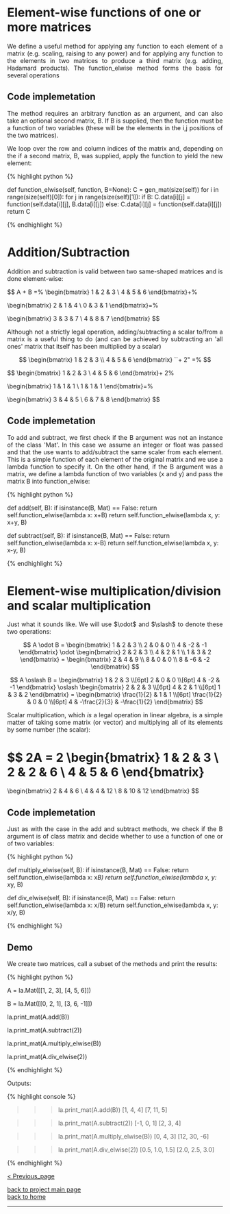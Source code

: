 # Element-wise functions of one or more matrices
<div style="text-align: justify">
<p>We define a useful method for applying any function to each element of a
matrix (e.g. scaling, raising to any power) and for applying any function to
the elements in two matrices to produce a third matrix (e.g. adding, Hadamard
products). The function_elwise method forms the basis for several
operations</p>
</div>

## Code implemetation

<div style="text-align: justify">
<p> The method requires an arbitrary function as an argument, and can also take
an optional second matrix, B. If B is supplied, then the function must be a
function of two variables (these will be the elements in the i,j positions of
the two matrices).</p>

<p>We loop over the row and column indices of the matrix and, depending on the
if a second matrix, B, was supplied, apply the function to yield the new
element:</p>
</div>

{% highlight python %}

def function_elwise(self, function, B=None):
    C = gen_mat(size(self))
    for i in range(size(self)[0]):
        for j in range(size(self)[1]):
            if B:
                C.data[i][j] = function(self.data[i][j], B.data[i][j])
            else:
                C.data[i][j] = function(self.data[i][j])
    return C

{% endhighlight %}

# Addition/Subtraction
<div style="text-align: justify">
<p>Addition and subtraction is valid between two same-shaped matrices and is
done element-wise:</p>
</div>

$$
A + B =%
  \begin{bmatrix}
    1 & 2 & 3 \\
    4 & 5 & 6
  \end{bmatrix}+%

  \begin{bmatrix}
    2 & 1 & 4 \\
    0 & 3 & 1
  \end{bmatrix}=%

  \begin{bmatrix}
    3 & 3 & 7 \\
    4 & 8 & 7
  \end{bmatrix}
$$

<div style="text-align: justify">
<p>Although not a strictly legal operation, adding/subtracting a scalar to/from
a matrix is a useful thing to do (and can be achieved by subtracting an 'all
ones' matrix that itself has been multiplied by a scalar)</p>
</div>

$$
  \begin{bmatrix}
    1 & 2 & 3 \\
    4 & 5 & 6
  \end{bmatrix} ``+ 2" =%
$$

$$
  \begin{bmatrix}
    1 & 2 & 3 \\
    4 & 5 & 6
  \end{bmatrix}+ 2%

  \begin{bmatrix}
    1 & 1 & 1 \\
    1 & 1 & 1
  \end{bmatrix}=%

  \begin{bmatrix}
    3 & 4 & 5 \\
    6 & 7 & 8
  \end{bmatrix}
$$

## Code implemetation

<div style="text-align: justify">
<p>To add and subtract, we first check if the B argument was not an instance of
the class 'Mat'. In this case we assume an integer or float was passed and that
the use wants to add/subtract the same scaler from each element. This is a
simple function of each element of the original matrix and we use a lambda
function to specify it. On the other hand, if the B argument was a matrix, we
define a lambda function of two variables (x and y) and pass the matrix B into
function_elwise:</p>
</div>

{% highlight python %}

def add(self, B):
    if isinstance(B, Mat) == False:
        return self.function_elwise(lambda x: x+B)
    return self.function_elwise(lambda x, y: x+y, B)

def subtract(self, B):
    if isinstance(B, Mat) == False:
        return self.function_elwise(lambda x: x-B)
    return self.function_elwise(lambda x, y: x-y, B)

{% endhighlight %}

# Element-wise multiplication/division and scalar multiplication
<div style="text-align: justify">
<p>Just what it sounds like. We will use $\odot$ and $\slash$ to denote these
two operations:</p>
</div>

$$
A \odot B = 
  \begin{bmatrix}
    1 & 2 & 3 \\
    2 & 0 & 0 \\
    4 & -2 & -1
  \end{bmatrix}
  \odot
  \begin{bmatrix}
    2 & 2 & 3 \\
    4 & 2 & 1 \\
    1 & 3 & 2
  \end{bmatrix} =
  \begin{bmatrix}
    2 & 4 & 9 \\
    8 & 0 & 0 \\
    8 & -6 & -2
  \end{bmatrix}
$$

$$
A \oslash B = 
  \begin{bmatrix}
    1 & 2 & 3 \\[6pt]
    2 & 0 & 0 \\[6pt]
    4 & -2 & -1
  \end{bmatrix}
  \oslash
  \begin{bmatrix}
    2 & 2 & 3 \\[6pt]
    4 & 2 & 1 \\[6pt]
    1 & 3 & 2
  \end{bmatrix} =
  \begin{bmatrix}
    \frac{1}{2} & 1 & 1 \\[6pt]
    \frac{1}{2} & 0 & 0 \\[6pt]
    4 & -\frac{2}{3} & -\frac{1}{2}
  \end{bmatrix}
$$

<div style="text-align: justify">
<p>Scalar multiplication, which <i>is</i> a legal operation in linear algebra,
is a simple matter of taking some matrix (or vector) and
multiplying all of its elements by some number (the scalar):</p>
</div>

$$
2A = 2
  \begin{bmatrix}
    1 & 2 & 3 \\
    2 & 2 & 6 \\
    4 & 5 & 6
  \end{bmatrix}
  =
  \begin{bmatrix}
    2 & 4 & 6 \\
    4 & 4 & 12 \\
    8 & 10 & 12
  \end{bmatrix}
$$

## Code implemetation
<div style="text-align: justify">
<p>Just as with the case in the add and subtract methods, we check if the B
argument is of class matrix and decide whether to use a function of one or of
two variables:</p>
</div>

{% highlight python %}

def multiply_elwise(self, B):
    if isinstance(B, Mat) == False:
        return self.function_elwise(lambda x: x*B)
    return self.function_elwise(lambda x, y: x*y, B)

def div_elwise(self, B):
    if isinstance(B, Mat) == False:
        return self.function_elwise(lambda x: x/B)
    return self.function_elwise(lambda x, y: x/y, B)

{% endhighlight %}

## Demo

<div style="text-align: justify">
<p>We create two matrices, call a subset of the methods and print the
results:</p>
</div>

{% highlight python %}

A = la.Mat([[1, 2, 3],
         [4, 5, 6]])

B = la.Mat([[0, 2, 1],
         [3, 6, -1]])

la.print_mat(A.add(B))

la.print_mat(A.subtract(2))

la.print_mat(A.multiply_elwise(B))

la.print_mat(A.div_elwise(2))

{% endhighlight %}

Outputs:

{% highlight console %}

>>> la.print_mat(A.add(B))
[1, 4, 4]
[7, 11, 5]

>>> la.print_mat(A.subtract(2))
[-1, 0, 1]
[2, 3, 4]

>>> la.print_mat(A.multiply_elwise(B))
[0, 4, 3]
[12, 30, -6]

>>> la.print_mat(A.div_elwise(2))
[0.5, 1.0, 1.5]
[2.0, 2.5, 3.0]

{% endhighlight %}

[< Previous_page](./previous_page_filename.md)

[back to project main page](./numpy_from_scratch.md)\
[back to home](../index.md)

---
<script src="https://utteranc.es/client.js"
        repo="Matt-A-Bennett/Matt-A-Bennett.github.io"
        issue-term="https://matt-a-bennett.github.io/numpy_from_scratch/elwise_function.html"
        theme="github-light"
        crossorigin="anonymous"
        async>
</script>

